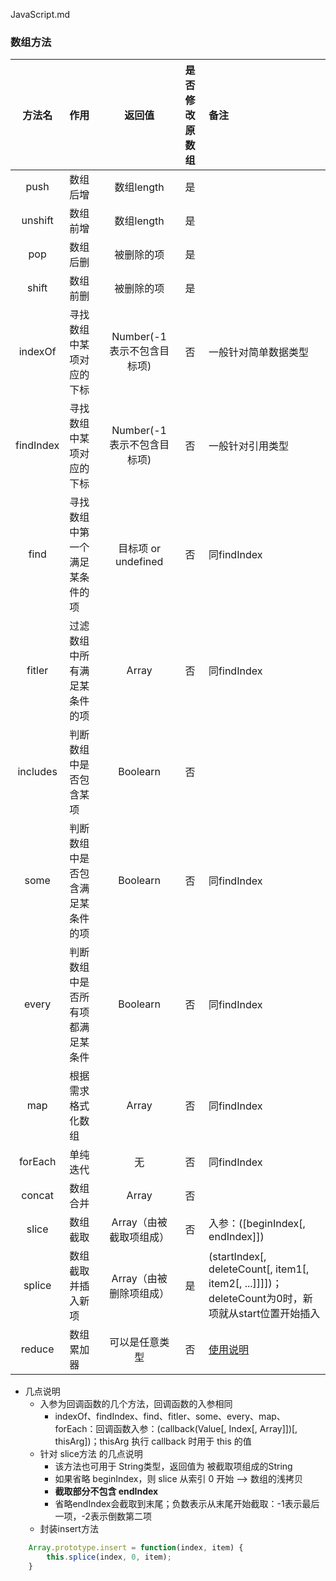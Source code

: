 JavaScript.md

### 数组方法
|方法名 |作用              |返回值    |是否修改原数组|备注|
|:----:|:---------------|:-------:|:----------:|:--|
|push|数组后增|数组length|是|
|unshift|数组前增|数组length|是|
|pop|数组后删|被删除的项|是|
|shift|数组前删|被删除的项|是|
|indexOf|寻找数组中某项对应的下标|Number(-1表示不包含目标项)|否|一般针对简单数据类型|
|findIndex|寻找数组中某项对应的下标|Number(-1表示不包含目标项)|否|一般针对引用类型|回调函数入参：(callback(Value[, Index[, Array]])[, thisArg])；thisArg 执行 callback 时用于 this 的值|
|find|寻找数组中第一个满足某条件的项|目标项 or undefined|否|同findIndex|
|fitler|过滤数组中所有满足某条件的项|Array|否|同findIndex|
|includes|判断数组中是否包含某项|Boolearn|否|
|some|判断数组中是否包含满足某条件的项|Boolearn|否|同findIndex|
|every|判断数组中是否所有项都满足某条件|Boolearn|否|同findIndex|
|map|根据需求格式化数组|Array|否|同findIndex|
|forEach|单纯迭代|无|否|同findIndex|
|concat|数组合并|Array|否|
|slice|数组截取|Array（由被截取项组成）|否|入参：([beginIndex[, endIndex]])|
|splice|数组截取并插入新项|Array（由被删除项组成）|是|(startIndex[, deleteCount[, item1[, item2[, ...]]]])；deleteCount为0时，新项就从start位置开始插入|
|reduce|数组累加器|可以是任意类型|否|[使用说明](https://chinese.freecodecamp.org/news/the-ultimate-guide-to-javascript-array-methods-reduce/)|

- 几点说明
  - 入参为回调函数的几个方法，回调函数的入参相同
    - indexOf、findIndex、find、fitler、some、every、map、forEach：回调函数入参：(callback(Value[, Index[, Array]])[, thisArg])；thisArg 执行 callback 时用于 this 的值
  - 针对 slice方法 的几点说明
    - 该方法也可用于 String类型，返回值为 被截取项组成的String
    - 如果省略 beginIndex，则 slice 从索引 0 开始 --> 数组的浅拷贝
    - **截取部分不包含 endIndex**
    - 省略endIndex会截取到末尾；负数表示从末尾开始截取：-1表示最后一项，-2表示倒数第二项
  - 封装insert方法
```javascript
    Array.prototype.insert = function(index, item) {
        this.splice(index, 0, item);
    }
```
